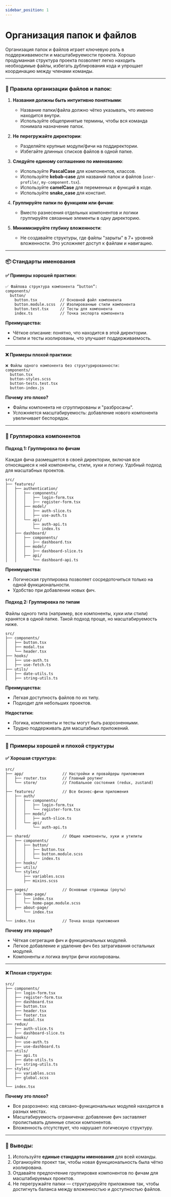 ```yaml
---
sidebar_position: 1
---
```


# Организация папок и файлов

Организация папок и файлов играет ключевую роль в поддерживаемости и масштабируемости проекта. Хорошо продуманная структура проекта позволяет легко находить необходимые файлы, избегать дублирования кода и упрощает координацию между членами команды.

---

### 📂 Правила организации файлов и папок:

1. **Названия должны быть интуитивно понятными**:
   - Название папки/файла должно чётко указывать, что именно находится внутри.
   - Используйте общепринятые термины, чтобы вся команда понимала назначение папок.

2. **Не перегружайте директории**:
   - Разделяйте крупные модули/фичи на поддиректории.
   - Избегайте длинных списков файлов в одной папке.

3. **Следуйте единому соглашению по именованию**:
   - Используйте **PascalCase** для компонентов, классов.
   - Используйте **kebab-case** для названий папок и файлов (`user-profile/`, `my-component.tsx`).
   - Используйте **camelCase** для переменных и функций в коде.
   - Используйте **snake_case** для констант.

4. **Группируйте папки по функциям или фичам**:
   - Вместо разнесения отдельных компонентов и логики группируйте связанные элементы в одну директорию.

5. **Минимизируйте глубину вложенности**:
   - Не создавайте структуры, где файлы "зарыты" в 7+ уровней вложенности. Это усложняет доступ к файлам и навигацию.

---

### 📦 Стандарты именования

#### ✅ Примеры хорошей практики:

```
✅ Файлова структура компонента “button”:
components/
  button/
    button.tsx          // Основной файл компонента
    button.module.scss  // Изолированные стили компонента
    button.test.tsx     // Тесты для компонента
    index.ts            // Точка экспорта компонента
```

**Преимущества:**
- Чёткое описание: понятно, что находится в этой директории.
- Стили и тесты изолированы, что улучшает поддерживаемость.

---

#### ❌ Примеры плохой практики:

```
❌ Файлы одного компонента без структурированности:
components/
  button.tsx
  button-styles.scss
  button-tests.test.tsx
  button-index.js
```

**Почему это плохо?**
- Файлы компонента не сгруппированы и "разбросаны".
- Усложняется масштабируемость: добавление нового компонента увеличивает беспорядок.

---

### 📂 Группировка компонентов

#### Подход 1: **Группировка по фичам**

Каждая фича размещается в своей директории, включая все относящиеся к ней компоненты, стили, хуки и логику. Удобный подход для масштабных проектов.

```
src/
├── features/
│   ├── authentication/
│   │   ├── components/
│   │   │   ├── login-form.tsx
│   │   │   ├── register-form.tsx
│   │   ├── model/
│   │   │   ├── auth-slice.ts
│   │   │   ├── use-auth.ts
│   │   └── api/
│   │       ├── auth-api.ts
│   │       └── index.ts
│   ├── dashboard/
│   │   ├── components/
│   │   │   ├── dashboard.tsx
│   │   ├── model/
│   │   │   ├── dashboard-slice.ts
│   │   ├── api/
│   │       └── dashboard-api.ts
```

**Преимущества:**
- Логическая группировка позволяет сосредоточиться только на одной функциональности.
- Удобство при добавлении новых фич.

#### Подход 2: **Группировка по типам**

Файлы одного типа (например, все компоненты, хуки или стили) хранятся в одной папке. Такой подход проще, но масштабируемость ниже.

```
src/
├── components/
│   ├── button.tsx
│   ├── modal.tsx
│   └── header.tsx
├── hooks/
│   ├── use-auth.ts
│   ├── use-fetch.ts
├── utils/
│   ├── date-utils.ts
│   ├── string-utils.ts
```

**Преимущества:**
- Легкая доступность файлов по их типу.
- Подходит для небольших проектов.

**Недостатки:**
- Логика, компоненты и тесты могут быть разрозненными.
- Трудно поддерживать для масштабных приложений.

---

### 🧰 Примеры хорошей и плохой структуры

#### ✅ Хорошая структура:

```
src/
├── app/                 // Настройки и провайдеры приложения
│   ├── router.tsx       // Главный роутинг
│   └── store/           // Глобальное состояния (redux, zustand)
│
├── features/            // Все бизнес-фичи приложения
│   ├── auth/
│   │   ├── components/
│   │   │   ├── login-form.tsx
│   │   │   └── register-form.tsx
│   │   ├── model/
│   │   │   ├── auth-slice.ts
│   │   └── api/
│   │       └── auth-api.ts
│
├── shared/              // Общие компоненты, хуки и утилиты
│   ├── components/
│   │   ├── button/
│   │   │   ├── button.tsx
│   │   │   ├── button.module.scss
│   │   │   └── index.ts
│   ├── hooks/
│   ├── utils/
│   └── styles/
│       ├── variables.scss
│       ├── mixins.scss
│
├── pages/               // Основные страницы (роуты)
│   ├── home-page/
│   │   ├── index.tsx
│   │   └── home-page.module.scss
│   ├── about-page/
│       └── index.tsx
│
└── index.tsx            // Точка входа приложения
```

**Почему это хорошо?**
- Чёткая сегрегация фич и функциональных модулей.
- Легкое добавление и удаление фич без затрагивания остальных модулей.
- Компоненты и логика внутри фичи изолированы.

---

#### ❌ Плохая структура:

```
src/
├── components/
│   ├── login-form.tsx
│   ├── register-form.tsx
│   ├── dashboard.tsx
│   ├── button.tsx
│   ├── header.tsx
│   ├── footer.tsx
│   └── modal.tsx
├── redux/
│   ├── auth-slice.ts
│   ├── dashboard-slice.ts
├── hooks/
│   ├── use-auth.ts
│   ├── use-dashboard.ts
├── utils/
│   ├── api.ts
│   ├── date-utils.ts
│   ├── string-utils.ts
├── styles/
│   ├── variables.scss
│   ├── global.scss
│
└── index.tsx
```

**Почему это плохо?**
- Все разрознено: код связано-функциональных модулей находится в разных местах.
- Масштабируемость ограничена: добавление фич заставляет пролистывать длинные списки компонентов.
- Вложенность отсутствует, что нарушает логическую структуру.

---

### 🎯 Выводы:

1. Используйте **единые стандарты именования** для всей команды.
2. Организуйте проект так, чтобы новая функциональность была чётко изолирована.
3. Отдавайте предпочтение группировке компонентов по фичам для масштабируемых проектов.
4. Не перегружайте папки — структурируйте приложение так, чтобы достигнуть баланса между вложенностью и доступностью файлов.